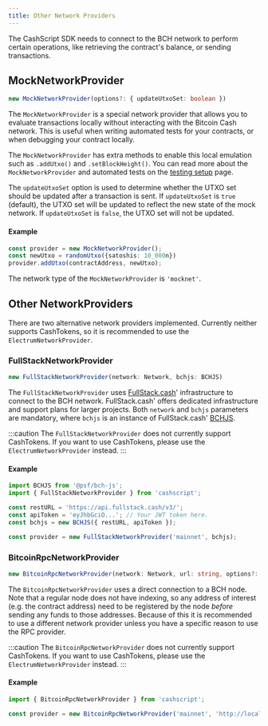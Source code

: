 ```yaml
---
title: Other Network Providers
---
```


The CashScript SDK needs to connect to the BCH network to perform certain operations, like retrieving the contract's balance, or sending transactions.

## MockNetworkProvider
```ts
new MockNetworkProvider(options?: { updateUtxoSet: boolean })
```

The `MockNetworkProvider` is a special network provider that allows you to evaluate transactions locally without interacting with the Bitcoin Cash network. This is useful when writing automated tests for your contracts, or when debugging your contract locally.

The `MockNetworkProvider` has extra methods to enable this local emulation such as `.addUtxo()` and `.setBlockHeight()`.
You can read more about the `MockNetworkProvider` and automated tests on the [testing setup](/docs/sdk/testing-setup) page.

The `updateUtxoSet` option is used to determine whether the UTXO set should be updated after a transaction is sent. If `updateUtxoSet` is `true` (default), the UTXO set will be updated to reflect the new state of the mock network. If `updateUtxoSet` is `false`, the UTXO set will not be updated.

#### Example
```ts
const provider = new MockNetworkProvider();
const newUtxo = randomUtxo({satoshis: 10_000n})
provider.addUtxo(contractAddress, newUtxo);
```

The network type of the `MockNetworkProvider` is `'mocknet'`.

## Other NetworkProviders

There are two alternative network providers implemented. Currently neither supports CashTokens, so it is recommended to use the `ElectrumNetworkProvider`.

### FullStackNetworkProvider

```ts
new FullStackNetworkProvider(network: Network, bchjs: BCHJS)
```

The `FullStackNetworkProvider` uses [FullStack.cash][fullstack]' infrastructure to connect to the BCH network. FullStack.cash' offers dedicated infrastructure and support plans for larger projects. Both `network` and `bchjs` parameters are mandatory, where `bchjs` is an instance of FullStack.cash' [BCHJS][bchjs].

:::caution
The `FullStackNetworkProvider` does not currently support CashTokens. If you want to use CashTokens, please use the `ElectrumNetworkProvider` instead.
:::

#### Example

```js
import BCHJS from '@psf/bch-js';
import { FullStackNetworkProvider } from 'cashscript';

const restURL = 'https://api.fullstack.cash/v3/';
const apiToken = 'eyJhbGciO...'; // Your JWT token here.
const bchjs = new BCHJS({ restURL, apiToken });

const provider = new FullStackNetworkProvider('mainnet', bchjs);
```

### BitcoinRpcNetworkProvider

```ts
new BitcoinRpcNetworkProvider(network: Network, url: string, options?: any)
```

The `BitcoinRpcNetworkProvider` uses a direct connection to a BCH node. Note that a regular node does not have indexing, so any address of interest (e.g. the contract address) need to be registered by the node *before* sending any funds to those addresses. Because of this it is recommended to use a different network provider unless you have a specific reason to use the RPC provider.

:::caution
The `BitcoinRpcNetworkProvider` does not currently support CashTokens. If you want to use CashTokens, please use the `ElectrumNetworkProvider` instead.
:::

#### Example
```js
import { BitcoinRpcNetworkProvider } from 'cashscript';

const provider = new BitcoinRpcNetworkProvider('mainnet', 'http://localhost:8332');
```

[fullstack]: https://fullstack.cash/
[bchjs]: https://bchjs.fullstack.cash/
